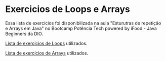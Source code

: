 # Exercicios de Loops e Arrays

Essa lista de exercícios foi disponibilizada na aula "Esturutras de repetição e Arrays em Java" no Bootcamp Potência Tech powered by iFood - Java Beginners da DIO.

[Lista de exercícios de Loops](https://wiki.python.org.br/EstruturaDeRepeticao) utilizados.

[Lista de exercícios de Arrays](https://wiki.python.org.br/ExerciciosListas) utilizados.
